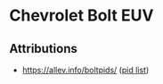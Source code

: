 # Chevrolet Bolt EUV

## Attributions

- https://allev.info/boltpids/ ([pid list](https://docs.google.com/spreadsheets/d/1sY5n8WFu52U6a4_mg3MdcGcmDk3scAP8_muSy-BlXPc/edit?gid=946940079#gid=946940079))
